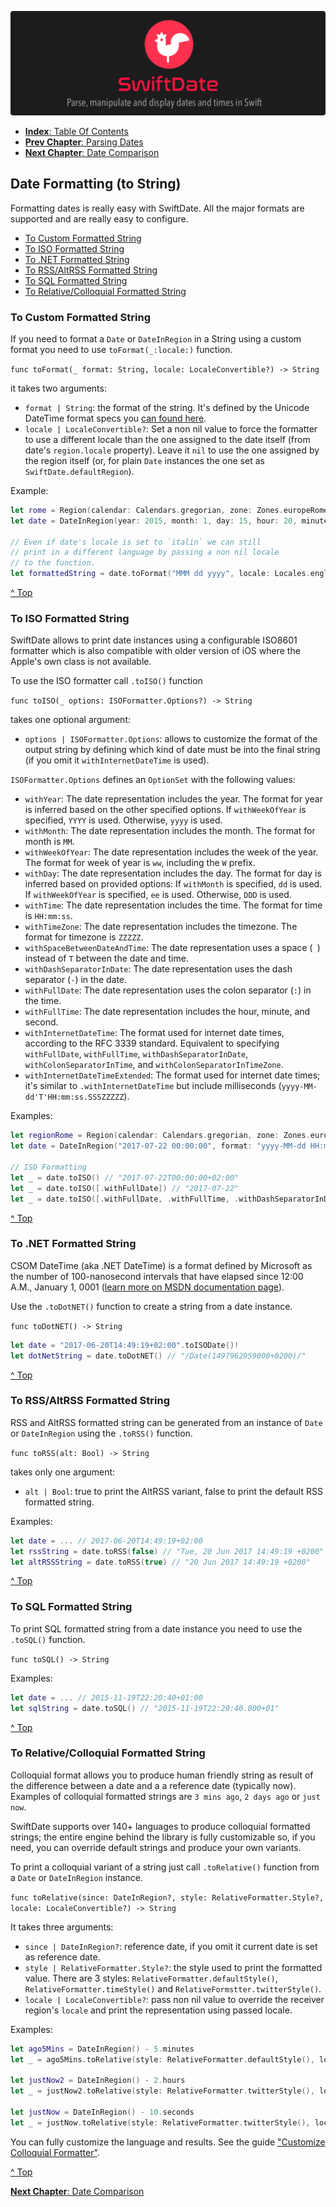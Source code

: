 ![](./SwiftDate.png)

<a name="index"/>

- [**Index**: Table Of Contents](#Index.md)
- [**Prev Chapter**: Parsing Dates](#Parsing_Dates.md)
- [**Next Chapter**: Date Comparison](#Date_Comparison.md)

## Date Formatting (to String)
Formatting dates is really easy with SwiftDate. All the major formats are supported and are really easy to configure.

- [To Custom Formatted String](Compare_Dates.md#customformatted)
- [To ISO Formatted String](Compare_Dates.md#isoformatted)
- [To .NET Formatted String](Compare_Dates.md#dotnet)
- [To RSS/AltRSS Formatted String](Compare_Dates.md#rss)
- [To SQL Formatted String](Compare_Dates.md#sql)
- [To Relative/Colloquial Formatted String](Compare_Dates.md#colloquial)

<a name="customformatted"/>

### To Custom Formatted String
If you need to format a `Date` or `DateInRegion` in a String using a custom format you need to use `toFormat(_:locale:)` function.

`func toFormat(_ format: String, locale: LocaleConvertible?) -> String`

it takes two arguments:

- `format | String`: the format of the string. It's defined by the Unicode DateTime format specs you [can found here](UnicodeTable.md).
- `locale | LocaleConvertible?`: Set a non nil value to force the formatter to use a different locale than the one assigned to the date itself (from date's `region.locale` property). Leave it `nil` to use the one assigned by the region itself (or, for plain `Date` instances the one set as `SwiftDate.defaultRegion`).

Example:

```swift
let rome = Region(calendar: Calendars.gregorian, zone: Zones.europeRome, locale: Locales.italian)
let date = DateInRegion(year: 2015, month: 1, day: 15, hour: 20, minute: 00, second: 5, nanosecond: 0, region: rome)

// Even if date's locale is set to `italin` we can still
// print in a different language by passing a non nil locale
// to the function.
let formattedString = date.toFormat("MMM dd yyyy", locale: Locales.english) // "Jan 15 2015"
```
[^ Top](#index)

<a name="isoformatted"/>

### To ISO Formatted String
SwiftDate allows to print date instances using a configurable ISO8601 formatter which is also compatible with older version of iOS where the Apple's own class is not available.

To use the ISO formatter call `.toISO()` function

`func toISO(_ options: ISOFormatter.Options?) -> String`

takes one optional argument:

- `options | ISOFormatter.Options`: allows to customize the format of the output string by defining which kind of date must be into the final string (if you omit it `withInternetDateTime` is used).

`ISOFormatter.Options` defines an `OptionSet` with the following values:

- `withYear`: The date representation includes the year. The format for year is inferred based on the other specified options. If `withWeekOfYear` is specified, `YYYY` is used. Otherwise, `yyyy` is used.
- `withMonth`: The date representation includes the month. The format for month is `MM`.
- `withWeekOfYear`: The date representation includes the week of the year. The format for week of year is `ww`, including the `W` prefix.
- `withDay`:  The date representation includes the day. The format for day is inferred based on provided options: If `withMonth` is specified, `dd` is used. If `withWeekOfYear` is specified, `ee` is used. Otherwise, `DDD` is used.
- `withTime`: The date representation includes the time. The format for time is `HH:mm:ss`.
- `withTimeZone`: The date representation includes the timezone. The format for timezone is `ZZZZZ`.
- `withSpaceBetweenDateAndTime`: The date representation uses a space (` `) instead of `T` between the date and time.
- `withDashSeparatorInDate`: The date representation uses the dash separator (`-`) in the date.
- `withFullDate`: The date representation uses the colon separator (`:`) in the time.
- `withFullTime`: The date representation includes the hour, minute, and second.
- `withInternetDateTime`: The format used for internet date times, according to the RFC 3339 standard. Equivalent to specifying `withFullDate`, `withFullTime`, `withDashSeparatorInDate`,
 `withColonSeparatorInTime`, and `withColonSeparatorInTimeZone`.
- `withInternetDateTimeExtended`: The format used for internet date times; it's similar to `.withInternetDateTime` but include milliseconds (`yyyy-MM-dd'T'HH:mm:ss.SSSZZZZZ`).

Examples:

```swift
let regionRome = Region(calendar: Calendars.gregorian, zone: Zones.europeRome, locale: Locales.italian)
let date = DateInRegion("2017-07-22 00:00:00", format: "yyyy-MM-dd HH:mm:ss", region: regionRome)!

// ISO Formatting
let _ = date.toISO() // "2017-07-22T00:00:00+02:00"
let _ = date.toISO([.withFullDate]) // "2017-07-22"
let _ = date.toISO([.withFullDate, .withFullTime, .withDashSeparatorInDate, .withSpaceBetweenDateAndTime]) // "2017-07-22 00:00:00+02:00"
```
[^ Top](#index)

<a name="dotnet"/>

### To .NET Formatted String
CSOM DateTime (aka .NET DateTime) is a format defined by Microsoft as the number of 100-nanosecond intervals that have elapsed since 12:00 A.M., January 1, 0001 ([learn more on MSDN documentation page](https://msdn.microsoft.com/en-us/library/dd948679)).

Use the `.toDotNET()` function to create a string from a date instance.

`func toDotNET() -> String`

```swift
let date = "2017-06-20T14:49:19+02:00".toISODate()!
let dotNetString = date.toDotNET() // "/Date(1497962959000+0200)/"
```

[^ Top](#index)

<a name="rss"/>

### To RSS/AltRSS Formatted String
RSS and AltRSS formatted string can be generated from an instance of `Date` or `DateInRegion` using the `.toRSS()` function.

`func toRSS(alt: Bool) -> String`

takes only one argument:

- `alt | Bool`: true to print the AltRSS variant, false to print the default RSS formatted string.

Examples:

```swift
let date = ... // 2017-06-20T14:49:19+02:00
let rssString = date.toRSS(false) // "Tue, 20 Jun 2017 14:49:19 +0200"
let altRSSString = date.toRSS(true) // "20 Jun 2017 14:49:19 +0200"
```

[^ Top](#index)

<a name="sql"/>

### To SQL Formatted String
To print SQL formatted string from a date instance you need to use the `.toSQL()` function.

`func toSQL() -> String`

Examples:

```swift
let date = ... // 2015-11-19T22:20:40+01:00
let sqlString = date.toSQL() // "2015-11-19T22:20:40.000+01"
```

[^ Top](#index)

<a name="colloquial"/>

### To Relative/Colloquial Formatted String
Colloquial format allows you to produce human friendly string as result of the difference between a date and a a reference date (typically now).
Examples of colloquial formatted strings are `3 mins ago`, `2 days ago` or `just now`.

SwiftDate supports over 140+ languages to produce colloquial formatted strings; the entire engine behind the library is fully customizable so, if you need, you can override default strings and produce your own variants.

To print a colloquial variant of a string just call `.toRelative()` function from a `Date` or `DateInRegion` instance.

`func toRelative(since: DateInRegion?, style: RelativeFormatter.Style?, locale: LocaleConvertible?) -> String`

It takes three arguments:

- `since | DateInRegion?`: reference date, if you omit it current date is set as reference date.
- `style | RelativeFormatter.Style?`: the style used to print the formatted value. There are 3 styles: `RelativeFormatter.defaultStyle()`, `RelativeFormatter.timeStyle()` and `RelativeFormstter.twitterStyle()`.
- `locale | LocaleConvertible?`: pass non nil value to override the receiver region's `locale` and print the representation using passed locale.

Examples:

```swift
let ago5Mins = DateInRegion() - 5.minutes
let _ = ago5Mins.toRelative(style: RelativeFormatter.defaultStyle(), locale: Locales.italian) // "5 minuti fa"

let justNow2 = DateInRegion() - 2.hours
let _ = justNow2.toRelative(style: RelativeFormatter.twitterStyle(), locale: Locales.italian) // "2h fa"

let justNow = DateInRegion() - 10.seconds
let _ = justNow.toRelative(style: RelativeFormatter.twitterStyle(), locale: Locales.italian) // "ora"
```

You can fully customize the language and results.
See the guide ["Customize Colloquial Formatter"](Customize_ColloquialFormatter.md).

[^ Top](#index)

[**Next Chapter**: Date Comparison](#Date_Comparison.md)